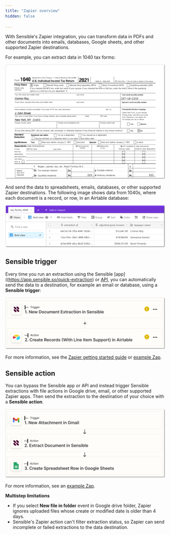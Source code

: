 ```yaml
---
title: "Zapier overview"
hidden: false

---
```


With Sensible's Zapier integration, you can transform data in PDFs and other documents into emails, databases, Google sheets, and other supported Zapier destinations.

For example, you can extract data in 1040 tax forms: 

![Click to enlarge](https://raw.githubusercontent.com/sensible-hq/sensible-docs/main/readme-sync/assets/v0/images/final/zapier_6.png)

And send the data to spreadsheets, emails, databases, or other supported Zapier destinations. The following image shows data from 1040s, where each document is a record, or row, in an Airtable database: 

![Click to enlarge](https://raw.githubusercontent.com/sensible-hq/sensible-docs/main/readme-sync/assets/v0/images/final/zapier_5.png)



Sensible trigger
---


Every time you run an extraction using the Sensible [app]((https://app.sensible.so/quick-extraction) or [API](ref:choosing-an-endpoint), you can automatically send the data to a destination, for example an email or database, using a **Sensible trigger**: 

![Click to enlarge](https://raw.githubusercontent.com/sensible-hq/sensible-docs/main/readme-sync/assets/v0/images/final/zapier_trigger.png)

For more information, see the [Zapier getting started guide](doc:zapier-getting-started) or [example Zap](https://zapier.com/shared/cb6b2637ef466ddf140ed14c3be66a5969acef29).

Sensible action
---

You can bypass the Sensible app or API and instead trigger Sensible extractions with file actions in Google drive, email, or other supported Zapier apps. Then send the extraction to the destination of your choice with a **Sensible action**.

![Click to enlarge](https://raw.githubusercontent.com/sensible-hq/sensible-docs/main/readme-sync/assets/v0/images/final/zapier_action.png)

For more information, see an  [example Zap](https://zapier.com/shared/89bc08c43e753cae2483de6909dea250dbb47155).

**Multistep limitations**

- If you select **New file in folder**  event in Google drive folder, Zapier ignores uploaded files whose create or modified date is older than 4 days. 
- Sensible's Zapier action can't filter extraction status, so Zapier can send incomplete or failed extractions to the data destination.







